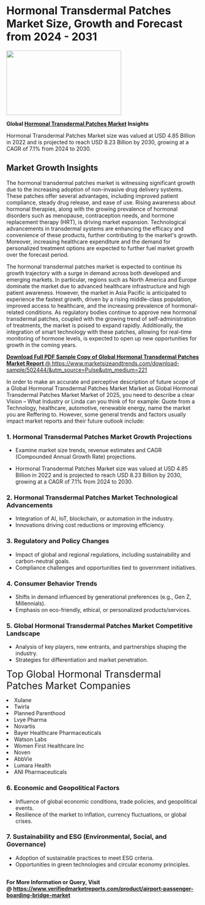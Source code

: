 <H1>Hormonal Transdermal Patches Market Size, Growth and Forecast from 2024 - 2031</H1><img class="aligncenter size-medium wp-image-584254" src="https://thirdeyenews.in/wp-content/uploads/2024/09/Global-Market-Research-300x168.jpeg" alt="" width="300" height="168" /><p><strong>Global&nbsp;<a href="https://www.marketsizeandtrends.com/download-sample/502444/&amp;utm_source=Pulse&amp;utm_medium=221">Hormonal Transdermal Patches Market</a> Insights</strong></p><p>Hormonal Transdermal Patches Market size was valued at USD 4.85 Billion in 2022 and is projected to reach USD 8.23 Billion by 2030, growing at a CAGR of 7.1% from 2024 to 2030.</p><p><h2>Market Growth Insights</h2> <p>The hormonal transdermal patches market is witnessing significant growth due to the increasing adoption of non-invasive drug delivery systems. These patches offer several advantages, including improved patient compliance, steady drug release, and ease of use. Rising awareness about hormonal therapies, along with the growing prevalence of hormonal disorders such as menopause, contraception needs, and hormone replacement therapy (HRT), is driving market expansion. Technological advancements in transdermal systems are enhancing the efficacy and convenience of these products, further contributing to the market's growth. Moreover, increasing healthcare expenditure and the demand for personalized treatment options are expected to further fuel market growth over the forecast period.</p> <p><a href="download-link-here"></a></p> <p>The hormonal transdermal patches market is expected to continue its growth trajectory with a surge in demand across both developed and emerging markets. In particular, regions such as North America and Europe dominate the market due to advanced healthcare infrastructure and high patient awareness. However, the market in Asia Pacific is anticipated to experience the fastest growth, driven by a rising middle-class population, improved access to healthcare, and the increasing prevalence of hormonal-related conditions. As regulatory bodies continue to approve new hormonal transdermal patches, coupled with the growing trend of self-administration of treatments, the market is poised to expand rapidly. Additionally, the integration of smart technology with these patches, allowing for real-time monitoring of hormone levels, is expected to open up new opportunities for growth in the coming years.</p> <p><a href="get-more-link-here"></p><p><span class=""><strong>Download Full PDF Sample Copy of Global Hormonal Transdermal Patches Market Report</strong> @ <a href="https://www.marketsizeandtrends.com/download-sample/502444/&amp;utm_source=Pulse&amp;utm_medium=221" target="_blank">https://www.marketsizeandtrends.com/download-sample/502444/&amp;utm_source=Pulse&amp;utm_medium=221</a></span></p><p>In order to make an accurate and perceptive description of future scope of a Global&nbsp;Hormonal Transdermal Patches Market Market as Global&nbsp;Hormonal Transdermal Patches Market Market of 2025, you need to describe a clear Vision &ndash; What Industry or Linda can you think of for example: Quote from a Technology, healthcare, automotive, renewable energy, name the market you are Reffering to. However, some general trends and factors usually impact market reports and their future outlook include:</p><h3>1.&nbsp;<strong>Hormonal Transdermal Patches Market Growth Projections</strong></h3><ul><li>Examine market size trends, revenue estimates and CAGR (Compounded Annual Growth Rate) projections.</li><li><p>Hormonal Transdermal Patches Market size was valued at USD 4.85 Billion in 2022 and is projected to reach USD 8.23 Billion by 2030, growing at a CAGR of 7.1% from 2024 to 2030.</p></li></ul><h3>2.&nbsp;<strong>Hormonal Transdermal Patches Market Technological Advancements</strong></h3><ul><li>Integration of AI, IoT, blockchain, or automation in the industry.</li><li>Innovations driving cost reductions or improving efficiency.</li></ul><h3>3.&nbsp;<strong>Regulatory and Policy Changes</strong></h3><ul><li>Impact of global and regional regulations, including sustainability and carbon-neutral goals.</li><li>Compliance challenges and opportunities tied to government initiatives.</li></ul><h3>4.&nbsp;<strong>Consumer Behavior Trends</strong></h3><ul><li>Shifts in demand influenced by generational preferences (e.g., Gen Z, Millennials).</li><li>Emphasis on eco-friendly, ethical, or personalized products/services.</li></ul><h3>5.&nbsp;<strong>Global Hormonal Transdermal Patches Market Competitive Landscape</strong></h3><ul><li>Analysis of key players, new entrants, and partnerships shaping the industry.</li><li>Strategies for differentiation and market penetration.</li></ul><p data-pm-slice="1 1 []"><span style="color: inherit; font-family: inherit; font-size: 25px;">Top Global Hormonal Transdermal Patches Market Companies</span></p><div class="" data-test-id=""><p><li>Xulane</li><li> Twirla</li><li> Planned Parenthood</li><li> Lvye Pharma</li><li> Novartis</li><li> Bayer Healthcare Pharmaceuticals</li><li> Watson Labs</li><li> Women First Healthcare Inc</li><li> Noven</li><li> AbbVie</li><li> Lumara Health</li><li> ANI Pharmaceuticals</li></p></div><h3>6.&nbsp;<strong>Economic and Geopolitical Factors</strong></h3><ul><li>Influence of global economic conditions, trade policies, and geopolitical events.</li><li>Resilience of the market to inflation, currency fluctuations, or global crises.</li></ul><h3>7.&nbsp;<strong>Sustainability and ESG (Environmental, Social, and Governance)</strong></h3><ul><li>Adoption of sustainable practices to meet ESG criteria.</li><li>Opportunities in green technologies and circular economy principles.</li></ul><h2><strong style="font-size: 14px;">For More Information or Query, Visit @&nbsp;</strong><a style="background-color: #ffffff; font-size: 14px;" href="https://www.marketsizeandtrends.com/report/hormonal-transdermal-patches-market/" target="_blank">https://www.verifiedmarketreports.com/product/airport-passenger-boarding-bridge-market</a></h2>
